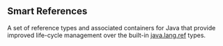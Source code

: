 ## Smart References
A set of reference types and associated containers for Java that provide improved life-cycle management over the built-in [java.lang.ref](http://java.sun.com/j2se/1.5.0/docs/api/java/lang/ref/package-summary.html) types.
